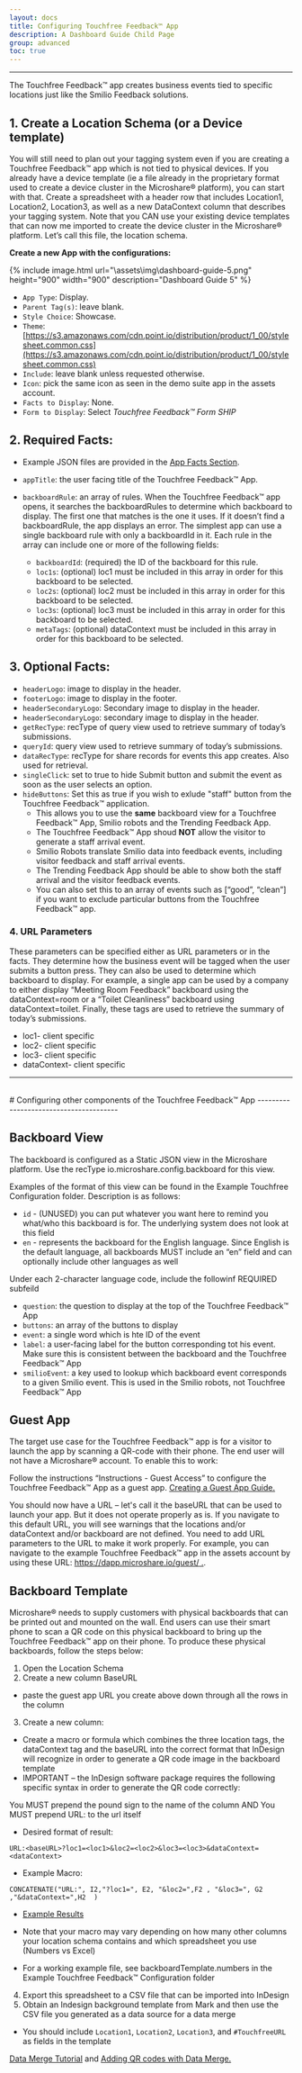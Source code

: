 ```yaml
---
layout: docs
title: Configuring Touchfree Feedback™ App
description: A Dashboard Guide Child Page
group: advanced
toc: true
---
```


---------------------------------------
The Touchfree Feedback™ app creates business events tied to specific locations just like the Smilio Feedback solutions. 

## 1. Create a Location Schema (or a Device template)

You will still need to plan out your tagging system even if you are creating a Touchfree Feedback™ app which is not tied to physical devices. If you already have a device template (ie a file already in the proprietary format used to create a device cluster in the Microshare® platform), you can start with that.  Create a spreadsheet with a header row that includes Location1, Location2, Location3, as well as a new DataContext column that describes your tagging system.  Note that you CAN use your existing device templates that can now me imported to create the device cluster in the Microshare® platform.  Let’s call this file, the location schema. 

 **Create a new App with the configurations:**
 
 {% include image.html url="\assets\img\dashboard-guide-5.png" height="900" width="900" description="Dashboard Guide 5" %}

* `App Type`: Display.
* `Parent Tag(s)`: leave blank.
* `Style Choice`: Showcase.
* `Theme`: [https://s3.amazonaws.com/cdn.point.io/distribution/product/1_00/stylesheet.common.css](https://s3.amazonaws.com/cdn.point.io/distribution/product/1_00/stylesheet.common.css)
* `Include`: leave blank unless requested otherwise.
* `Icon`: pick the same icon as seen in the demo suite app in the assets account.
* `Facts to Display`: None.
* `Form to Display`: Select <em>Touchfree Feedback™ Form SHIP</em>


## 2. Required Facts:
* Example JSON files are provided in the [App Facts Section](./#4-app-facts). 
* `appTitle`: the user facing title of the Touchfree Feedback™ App. 
* `backboardRule`: an array of rules.  When the Touchfree Feedback™ app opens, it searches the backboardRules to determine which backboard to display.  The first one that matches is the one it uses.  If it doesn’t find a backboardRule, the app displays an error. The simplest app can use a single backboard rule with only a backboardId in it.  Each rule in the array can include one or more of the following fields:

    - `backboardId`: (required) the ID of the backboard for this rule.
    - `loc1s`: (optional) loc1 must be included in this array in order for this backboard to be selected. 
    - `loc2s`: (optional) loc2 must be included in this array in order for this backboard to be selected. 
    - `loc3s`: (optional) loc3 must be included in this array in order for this backboard to be selected. 
    - `metaTags`: (optional) dataContext must be included in this array in order for this backboard to be selected. 


## 3. Optional Facts:
* `headerLogo`: image to display in the header.
* `footerLogo`: image to display in the footer.
* `headerSecondaryLogo`: Secondary image to display in the header.
* `headerSecondaryLogo`: secondary image to display in the header. 
* `getRecType`: recType of query view used to retrieve summary of today’s submissions. 
* `queryId`: query view used to retrieve summary of today’s submissions. 
* `dataRecType`: recType for share records for events this app creates. Also used for retrieval. 
* `singleClick`: set to true to hide Submit button and submit the event as soon as the user selects an option.
* `hideButtons`: Set this as true if you wish to exlude "staff" button from the Touchfree Feedback™ application.
    - This allows you to use the **same** backboard view for a Touchfree Feedback™ App, Smilio robots and the Trending Feedback App.
    - The Touchfree Feedback™ App shoud **NOT** allow the visitor to generate a staff arrival event.
    - Smilio Robots translate Smilio data into feedback events, including visitor feedback and staff arrival events.
    - The Trending Feedback App should be able to show both the staff arrival and the visitor feedback events.
    - You can also set this to an array of events such as [“good”, “clean”] if you want to exclude particular buttons from the Touchfree Feedback™ app. 
    
### 4. URL Parameters

These parameters can be specified either as URL parameters or in the facts.  They determine how the business event will be tagged when the user submits a button press.  They can also be used to determine which backboard to display.  For example, a single app can be used by a company to either display “Meeting Room Feedback” backboard using the dataContext=room or a “Toilet Cleanliness” backboard using dataContext=toilet.  Finally, these tags are used to retrieve the summary of today’s submissions. 

* loc1- client specific
* loc2- client specific
* loc3- client specific
* dataContext- client specific


---------------------------------------


<br>
# Configuring other components of the Touchfree Feedback™ App
---------------------------------------

## Backboard View
The backboard is configured as a Static JSON view in the Microshare platform.  Use the recType io.microshare.config.backboard for this view. 

Examples of the format of this view can be found in the Example Touchfree Configuration folder.  Description is as follows: 
* `id` - (UNUSED) you can put whatever you want here to remind you what/who this backboard is for.  The underlying system does not look at this field 
* `en` - represents the backboard for the English language.  Since English is the default language, all backboards MUST include an “en” field and can optionally include other languages as well

Under each 2-character language code, include the followinf REQUIRED subfeild
* `question`: the question to display at the top of the Touchfree Feedback™ App
* `buttons`: an array of the buttons to display
* `event`: a single word which is hte ID of the event
* `label`: a user-facing label for the button corresponding tot his event. Make sure this is consistent between the backboard and the Touchfree Feedback™ App
* `smilioEvent`: a key used to lookup which backboard event corresponds to a given Smilio event.  This is used in the Smilio robots, not Touchfree Feedback™ App

## Guest App
The target use case for the Touchfree Feedback™ app is for a visitor to launch the app by scanning a QR-code with their phone. The end user will not have a Microshare® account. To enable this to work: 

Follow the instructions “Instructions - Guest Access” to configure the Touchfree Feedback™ App as a guest app. [Creating a Guest App Guide.](/docs/2/technical/microshare-platform/creating-guest-app-guide/)  

You should now have a URL – let's call it the baseURL that can be used to launch your app.  But it does not operate properly as is.  If you navigate to this default URL, you will see warnings that the locations and/or dataContext and/or backboard are not defined.  You need to add URL parameters to the URL to make it work properly.  For example, you can navigate to the example Touchfree Feedback™ app in the assets account by using these URL: 
[https://dapp.microshare.io/guest/ .](https://dapp.microshare.io/guest/5e77ac483a0000df97452437?loc1=Haverhill&loc2=3rd%20Floor&loc3=C&dataContext=toilet).


## Backboard Template
Microshare® needs to supply customers with physical backboards that can be printed out and mounted on the wall.  End users can use their smart phone to scan a QR code on this physical backboard to bring up the Touchfree Feedback™ app on their phone.  To produce these physical backboards, follow the steps below: 
1. Open the Location Schema
2. Create a new column BaseURL
* paste the guest app URL you create above down through all the rows in the column
3. Create a new column:
* Create a macro or formula which combines the three location tags, the dataContext tag and the baseURL into the correct format that InDesign will recognize in order to generate a QR code image in the backboard template
* IMPORTANT – the InDesign software package requires the following specific syntax in order to generate the QR code correctly: 

You MUST prepend the pound sign to the name of the column AND You MUST prepend URL: to the url itself 
* Desired format of result: 

`URL:<baseURL>?loc1=<loc1>&loc2=<loc2>&loc3=<loc3>&dataContext=<dataContext>`
    
* Example Macro:

`CONCATENATE("URL:", I2,"?loc1=", E2, "&loc2=",F2 , "&loc3=", G2  ,"&dataContext=",H2  )` 

* [Example Results](https://dapp.microshare.io/apps/view/5e3ac77d2b00004cee94a8ae?loc1=Haverhill&loc2=1st%20Floor&loc3=Male&dataContext=toilet)

* Note that your macro may vary depending on how many other columns your location schema contains and which spreadsheet you use (Numbers vs Excel) 

* For a working example file, see backboardTemplate.numbers in the Example Touchfree Feedback™ Configuration folder
4. Export this spreadsheet to a CSV file that can be imported into InDesign
5. Obtain an Indesign background template from Mark and then use the CSV file you generated as a data source for a data merge 
* You should include `Location1`, `Location2`, `Location3`, and `#TouchfreeURL` as fields in the template

[Data Merge Tutorial](https://redokun.com/blog/data-merge-indesign)
and 
[Adding QR codes with Data Merge.](https://www.tech4pub.com/2015/02/03/indesign-cc-tip-adding-qr-codes-with-data-merge/ )